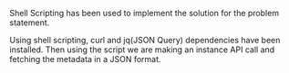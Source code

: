 Shell Scripting has been used to implement the solution for the problem statement.

Using shell scripting, curl and jq(JSON Query) dependencies have been installed. Then using the script we are making an instance API call and fetching the metadata in a JSON format.
